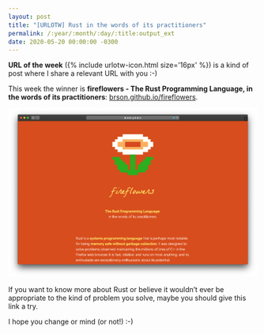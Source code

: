 ```yaml
---
layout: post
title: "[URLOTW] Rust in the words of its practitioners"
permalink: /:year/:month/:day/:title:output_ext
date: 2020-05-20 00:00:00 -0300
---
```


<p>
  <b>URL of the week</b> ({% include urlotw-icon.html size='16px' %}) is a kind of post where I share a relevant URL with you :-)
</p>

This week the winner is **fireflowers - The Rust Programming Language, in the words of its practitioners**:
[brson.github.io/fireflowers](http://brson.github.io/fireflowers).

[![fireflowers website](/assets/rust-in-the-words-of-its-practitioners.png "fireflowers website")](/assets/rust-in-the-words-of-its-practitioners.png)

If you want to know more about Rust or believe it wouldn’t ever be appropriate to the kind of problem you solve, maybe you should give this link a try.

I hope you change or mind (or not!) :-)
